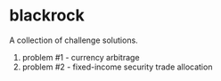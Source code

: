 # blackrock
A collection of challenge solutions.

1. problem #1 - currency arbitrage
2. problem #2 - fixed-income security trade allocation


